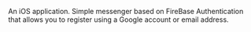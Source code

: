 An iOS application. Simple messenger based on FireBase Authentication that allows you to register using a Google account or email address.
